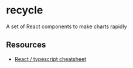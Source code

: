 # recycle

A set of React components to make charts rapidly

## Resources

-   [React / typescript cheatsheet](https://github.com/sw-yx/react-typescript-cheatsheet)
